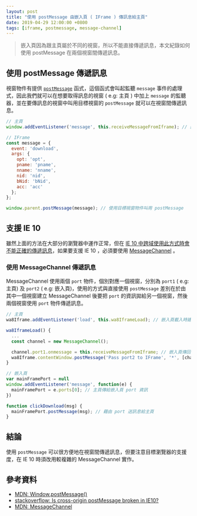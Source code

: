 ```yaml
---
layout: post
title: "使用 postMessage 由嵌入頁 ( IFrame ) 傳訊息給主頁"
date: 2019-04-29 12:00:00 +0800
tags: [iframe, postmessage, message-channel]
---
```


> 嵌入頁因為跟主頁屬於不同的視窗，所以不能直接傳遞訊息，本文紀錄如何使用 postMessage 在兩個視窗間傳遞訊息。

## 使用 postMessage 傳遞訊息

視窗物件有提供 [`postMessage`](https://developer.mozilla.org/en-US/docs/Web/API/MessagePort/postMessage) 函式，這個函式會叫起監聽 `message` 事件的處理式，因此我們就可以在想要取得訊息的視窗 ( e.g: 主頁 ) 中加上 `message` 的監聽器，並在要傳訊息的視窗中叫用目標視窗的 `postMessage` 就可以在視窗間傳遞訊息。

```js
// 主頁
window.addEventListener('message', this.receiveMessageFromIframe); // 嵌入頁傳回訊息時要叫用的事件

// IFrame
const message = {
  event: 'download',
  args: {
    opt: 'opt',
    pname: 'pname',
    nname: 'nname',
    nid: 'nid',
    bNid: 'bNid',
    acc: 'acc'
  };
};

window.parent.postMessage(message); // 使用目標視窗物件叫用 postMessage
```

## 支援 IE 10

雖然上面的方法在大部分的瀏覽器中運作正常，但在 [IE 10 中跨域使用此方式時會不能正確的傳遞訊息](https://stackoverflow.com/questions/16226924/is-cross-origin-postmessage-broken-in-ie10)，如果要支援 IE 10 ，必須要使用 [MessageChannel](https://developer.mozilla.org/en-US/docs/Web/API/MessageChannel) 。

### 使用 MessageChannel 傳遞訊息

MessageChannel 使用兩個 `port` 物件，個別對應一個視窗，分別為 `port1` ( e.g: 主頁) 及 `port2` ( e.g: 嵌入頁)，使用的方式與直接使用 `postMessage` 差別在於由其中一個視窗建立 MessageChannel 後要把 `port` 的資訊拋給另一個視窗，然後兩個視窗使用 `port` 物件傳遞訊息。

```js
// 主頁
wa8Iframe.addEventListener('load', this.wa8IframeLoad); // 嵌入頁載入時建立 MessageChannel

wa8IframeLoad() {
  ...
  const channel = new MessageChannel();

  channel.port1.onmessage = this.receiveMessageFromIframe; // 嵌入頁傳回訊息時要叫用的事件
  wa8Iframe.contentWindow.postMessage('Pass port2 to IFrame', '*', [channel.port2]); // 由主頁傳遞 port (channel.port2) 資訊給嵌入頁
}

// 嵌入頁
var mainFramePort = null
window.addEventListener('message', function(e) {
  mainFramePort = e.ports[0]; // 主頁傳給嵌入頁 port 資訊
})

function clickDownload(msg) {
  mainFramePort.postMessage(msg); // 藉由 port 送訊息給主頁
}
```

## 結論

使用 `postMessage` 可以很方便地在視窗間傳遞訊息，但要注意目標瀏覽器的支援度，在 IE 10 時須改用較複雜的 MessageChannel 實作。

## 參考資料

* [MDN: Window​.post​Message()](https://developer.mozilla.org/en-US/docs/Web/API/Window/postMessage)
* [stackoverflow: Is cross-origin postMessage broken in IE10?](https://stackoverflow.com/questions/16226924/is-cross-origin-postmessage-broken-in-ie10)
* [MDN: Message​Channel
](https://developer.mozilla.org/en-US/docs/Web/API/MessageChannel)